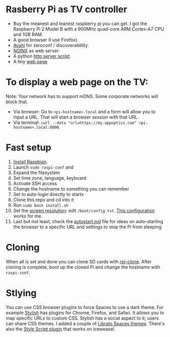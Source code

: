 # Rasberry Pi as TV controller

- Buy the meanest and leanest raspberry pi you can get. I got the Raspberry Pi 2 Model B with a 900MHz quad-core ARM Cortex-A7 CPU and 1GB RAM.
- A good browser (I use Firefox). 
- [Avahi](https://en.wikipedia.org/wiki/Avahi_(software)) for zeroconf / discoverablility.
- [NGINX](https://www.raspberrypi.org/documentation/remote-access/web-server/nginx.md) as web server.
- A python [http server script](https://github.com/librato/raspberry-pi/blob/master/http_server.py). 
- A tiny [web page](https://github.com/librato/raspberry-pi/blob/master/index.html)

# To display a web page on the TV:

Note: Your network has to support mDNS. Some corporate networks will block that.

- Via browser: Go to `<pi-hostname>.local` and a form will allow you to input a URL. That will start a browser session with that URL.
- Via terminal: `curl --data "url=https://my.appoptics.com" <pi-hostname>.local:8000`

# Fast setup

1. [Install Raspbian](https://www.raspberrypi.org/documentation/installation/installing-images/).
1. Launch `sudo raspi-conf` and 
  1. Expand the filesystem
  2. Set time zone, language, keyboard
  2. Activate SSH access
  3. Change the hostname to something you can remember
  4. Set to auto-login directly to startx
1. Clone this repo and cd into it
1. Run `sudo bash install.sh`
1. Set the [screen resolution](http://elinux.org/RPiconfig ): edit `/boot/config.txt`. [This configuration](config.txt) works for me.
1. Last but not least, check the [autostart.md](autostart.md) file for ideas on auto-starting the browser to a specific URL and settings to stop the Pi from sleeping

# Cloning
When all is set and done you can clone SD cards with [rpi-clone](https://github.com/billw2/rpi-clone). 
After cloning is complete, boot up the cloned Pi and change the hostname with `raspi-conf`.

# Stlying
You can use CSS browser plugins to force Spaces to use a dark theme. For example [Stylish](https://userstyles.org) has plugins for Chrome, Firefox, and Safari. It allows you to map specific URLs to custom CSS. Stylish has a social aspect to it; users can share CSS themes. I added a couple of [Librato Spaces themes](https://userstyles.org/styles/browse?search_terms=librato).
There's also the [Style Script plugin](https://addons.mozilla.org/en-US/firefox/addon/custom-style-script/?src=ss) that works on iceweasel. 

